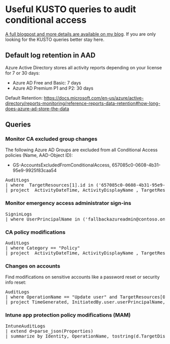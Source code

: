 # Useful KUSTO queries to audit conditional access

[A full blogpost and more details are available on my blog](https://tech.nicolonsky.ch/conditional-access-and-azure-log-analytics-in-harmony/). If you are only looking for the KUSTO queries better stay here.

## Default log retention in AAD

Azure Active Directory stores all activity reports depending on your license for 7  or 30 days:

* Azure AD Free and Basic: 7 days
* Azure AD Premium P1  and P2: 30 days

Default Retention: https://docs.microsoft.com/en-us/azure/active-directory/reports-monitoring/reference-reports-data-retention#how-long-does-azure-ad-store-the-data

## Queries

### Monitor CA excluded group changes

The following Azure AD Groups are excluded from all Conditional Access policies (Name, AAD-Object ID):

* GS-AccountsExcludedFromConditionalAccess, 657085c0-0608-4b31-95e9-9925f83caa54

<pre>
AuditLogs
| where  TargetResources[1].id in ('657085c0-0608-4b31-95e9-9925f83caa54') and ActivityDisplayName == "Add member to group"
| project  ActivityDateTime, ActivityDisplayName , TargetResources[0].userPrincipalName, InitiatedBy.user.userPrincipalName</pre>

### Monitor emergency access administrator sign-ins

<pre>
SigninLogs
| where UserPrincipalName in ('fallbackazureadmin@contoso.onmicrosoft.com', 'azureadmin@contoso.onmicrosoft.com')</pre>

### CA policy modifications

<pre>
AuditLogs
| where Category == "Policy"
| project  ActivityDateTime, ActivityDisplayName , TargetResources[0].displayName, InitiatedBy.user.userPrincipalName</pre>

### Changes on accounts

Find modifications on sensitive accounts like a password reset or security info reset:

<pre>
AuditLogs
| where OperationName == "Update user" and TargetResources[0].userPrincipalName in ("test.nicola@nicolonsky.ch")
| project TimeGenerated, InitiatedBy.user.userPrincipalName, TargetResources[0].userPrincipalName, TargetResources[0].modifiedProperties
</pre>

### Intune app protection policy modifications (MAM)</font>

<pre>
IntuneAuditLogs
| extend d=parse_json(Properties)
| summarize by Identity, OperationName, tostring(d.TargetDisplayNames)
</pre>
